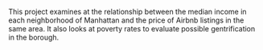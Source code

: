 This project examines at the relationship between the median income in each neighborhood of Manhattan and the price of Airbnb listings in the same area. It also looks at poverty rates to evaluate possible gentrification in the borough.

